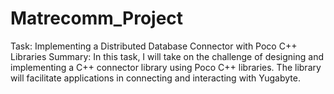 # Matrecomm_Project
Task: Implementing a Distributed Database Connector with Poco C++ Libraries Summary: In this task, I will take on the challenge of designing and implementing a C++ connector library using Poco C++ libraries. The library will facilitate applications in connecting and interacting with Yugabyte.
